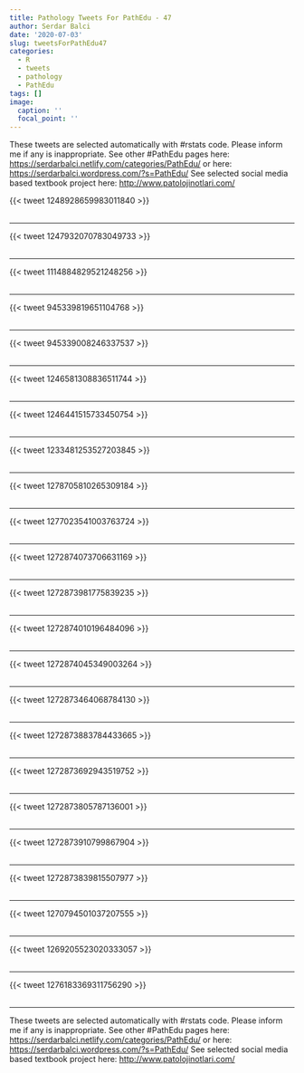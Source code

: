 ```yaml
---
title: Pathology Tweets For PathEdu - 47
author: Serdar Balci
date: '2020-07-03'
slug: tweetsForPathEdu47
categories:
  - R
  - tweets
  - pathology
  - PathEdu
tags: []
image:
  caption: ''
  focal_point: ''
---
```



These tweets are selected automatically with #rstats code. Please inform me if any is inappropriate.
See other #PathEdu pages here: https://serdarbalci.netlify.com/categories/PathEdu/  or here: https://serdarbalci.wordpress.com/?s=PathEdu/ 
See selected social media based textbook project here: http://www.patolojinotlari.com/

{{< tweet 1248928659983011840 >}}
<br>
<br>
<hr>
{{< tweet 1247932070783049733 >}}
<br>
<br>
<hr>
{{< tweet 1114884829521248256 >}}
<br>
<br>
<hr>
{{< tweet 945339819651104768 >}}
<br>
<br>
<hr>
{{< tweet 945339008246337537 >}}
<br>
<br>
<hr>
{{< tweet 1246581308836511744 >}}
<br>
<br>
<hr>
{{< tweet 1246441515733450754 >}}
<br>
<br>
<hr>
{{< tweet 1233481253527203845 >}}
<br>
<br>
<hr>
{{< tweet 1278705810265309184 >}}
<br>
<br>
<hr>
{{< tweet 1277023541003763724 >}}
<br>
<br>
<hr>
{{< tweet 1272874073706631169 >}}
<br>
<br>
<hr>
{{< tweet 1272873981775839235 >}}
<br>
<br>
<hr>
{{< tweet 1272874010196484096 >}}
<br>
<br>
<hr>
{{< tweet 1272874045349003264 >}}
<br>
<br>
<hr>
{{< tweet 1272873464068784130 >}}
<br>
<br>
<hr>
{{< tweet 1272873883784433665 >}}
<br>
<br>
<hr>
{{< tweet 1272873692943519752 >}}
<br>
<br>
<hr>
{{< tweet 1272873805787136001 >}}
<br>
<br>
<hr>
{{< tweet 1272873910799867904 >}}
<br>
<br>
<hr>
{{< tweet 1272873839815507977 >}}
<br>
<br>
<hr>
{{< tweet 1270794501037207555 >}}
<br>
<br>
<hr>
{{< tweet 1269205523020333057 >}}
<br>
<br>
<hr>
{{< tweet 1276183369311756290 >}}
<br>
<br>
<hr>


These tweets are selected automatically with #rstats code. Please inform me if any is inappropriate.
See other #PathEdu pages here: https://serdarbalci.netlify.com/categories/PathEdu/  or here: https://serdarbalci.wordpress.com/?s=PathEdu/ 
See selected social media based textbook project here: http://www.patolojinotlari.com/
